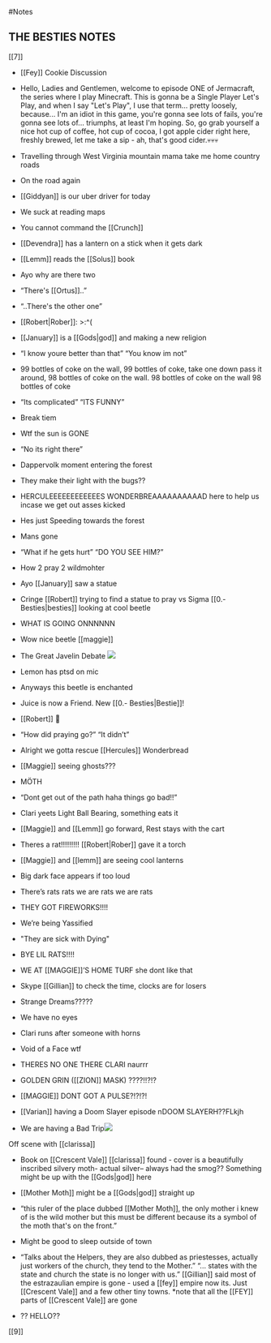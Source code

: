 #Notes 

## THE BESTIES NOTES

[[7]]

-   [[Fey]] Cookie Discussion
    
-   Hello, Ladies and Gentlemen, welcome to episode ONE of Jermacraft, the series where I play Minecraft. This is gonna be a Single Player Let's Play, and when I say "Let's Play", I use that term... pretty loosely, because... I'm an idiot in this game, you're gonna see lots of fails, you're gonna see lots of... triumphs, at least I'm hoping. So, go grab yourself a nice hot cup of coffee, hot cup of cocoa, I got apple cider right here, freshly brewed, let me take a sip - ah, that's good cider.💀💀💀
    
-   Travelling through West Virginia mountain mama take me home country roads
    
-   On the road again
    
-   [[Giddyan]] is our uber driver for today
    
-   We suck at reading maps
    
-   You cannot command the [[Crunch]]
    
-   [[Devendra]] has a lantern on a stick when it gets dark
    
-   [[Lemm]] reads the [[Solus]] book
    
-   Ayo why are there two
    
-   “There's [[Ortus]]..”
    
-   “..There's the other one”
    
-   [[Robert|Rober]]: >:^(
    
-   [[January]] is a [[Gods|god]] and making a new religion
    
-   “I know youre better than that” “You know im not”
    
-   99 bottles of coke on the wall, 99 bottles of coke, take one down pass it around, 98 bottles of coke on the wall. 98 bottles of coke on the wall 98 bottles of coke
    
-   “Its complicated” “ITS FUNNY”
    
-   Break tiem
    
-   Wtf the sun is GONE
    
-   “No its right there”
    
-   Dappervolk moment entering the forest
    
-   They make their light with the bugs??
    
-   HERCULEEEEEEEEEEEES WONDERBREAAAAAAAAAAD here to help us incase we get out asses kicked
    
-   Hes just Speeding towards the forest
    
-   Mans gone
    
-   “What if he gets hurt” “DO YOU SEE HIM?”
    
-   How 2 pray 2 wildmohter
    
-   Ayo [[January]] saw a statue
    
-   Cringe [[Robert]] trying to find a statue to pray vs Sigma [[0.- Besties|besties]] looking at cool beetle
    
-   WHAT IS GOING ONNNNNN
    
-   Wow nice beetle [[maggie]]
    
-   The Great Javelin Debate ![](https://lh6.googleusercontent.com/HUUaYaro2qh_Nq6h5XNL_CO9yf8_GUVI2fwlRwRIf2u7FC_KLvlKXGzwE0q6rLbuB6NJQYkGNCyeqVg97ZM6U1t1dFU5PbEUS9V5qYo_RvU6iVuYUdLOpcEFzgGMiRjWxhn1p8XyBAvEWVrZUA)
    
-   Lemon has ptsd on mic
    
-   Anyways this beetle is enchanted
    
-   Juice is now a Friend. New [[0.- Besties|Bestie]]!
    
-   [[Robert]] 🧍                
    
-   “How did praying go?” “It didn’t”
    
-   Alright we gotta rescue [[Hercules]] Wonderbread 
    
-   [[Maggie]] seeing ghosts???
    
-   MÖTH
    
-   “Dont get out of the path haha things go bad!!”
    
-   Clari yeets Light Ball Bearing, something eats it
    
-   [[Maggie]] and [[Lemm]] go forward, Rest stays with the cart
    
-   Theres a rat!!!!!!!!! [[Robert|Rober]] gave it a torch
    
-   [[Maggie]] and [[lemm]] are seeing cool lanterns
    
-   Big dark face appears if too loud
    
-   There’s rats rats we are rats we are rats
    
-   THEY GOT FIREWORKS!!!!
    
-   We’re being Yassified
    
-   "They are sick with Dying"
    
-   BYE LIL RATS!!!!
    
-   WE AT [[MAGGIE]]’S HOME TURF she dont like that
    
-   Skype [[Gillian]] to check the time, clocks are for losers
    
-   Strange Dreams?????
    
-   We have no eyes
    
-   Clari runs after someone with horns
    
-   Void of a Face wtf
    
-   THERES NO ONE THERE CLARI naurrr
    
-   GOLDEN GRIN ([[ZION]] MASK) ????!!?!?
    
-   [[MAGGIE]] DONT GOT A PULSE?!?!?!
    
-   [[Varian]] having a Doom Slayer episode nDOOM SLAYERH??FLkjh
    
-   We are having a Bad Trip![](https://lh4.googleusercontent.com/wXekmYdUSXtEYyFJZCE_WEPyw3kIC95_si3Ri9EGoGy0KcdV_JBQn49evvML5qgai9Zg7FriYLED4Y0iYMqVW5w3ACYX3MuVhQ3yzGptVeMC4QZprOk7eBAbwKlWp4zXauN7A_b_Jc65czvwTQ)
    

  
  
  
  

Off scene with [[clarissa]]

  

-   Book on [[Crescent Vale]] [[clarissa]] found - cover is a beautifully inscribed silvery moth- actual silver– always had the smog?? Something might be up with the [[Gods|god]] here
    
-   [[Mother Moth]] might be a [[Gods|god]] straight up 
    
-   “this ruler of the place dubbed [[Mother Moth]], the only mother i knew of is the wild mother but this must be different because its a symbol of the moth that's on the front.”
    
-   Might be good to sleep outside of town
    
-   “Talks about the Helpers, they are also dubbed as priestesses, actually just workers of the church, they tend to the Mother.” “... states with the state and church the state is no longer with us.” [[Gillian]] said most of the estrazaulian empire is gone - used a [[fey]] empire now its. Just [[Crescent Vale]] and a few other tiny towns. *note that all the [[FEY]] parts of [[Crescent Vale]] are gone
    
-   ?? HELLO??
    

[[9]]